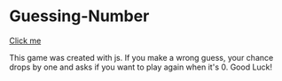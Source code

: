# Guessing-Number
[Click me](https://miracerdin.github.io/Guessing-Number/)

This game was created with js. If you make a wrong guess, your chance drops by one and asks if you want to play again when it's 0. Good Luck!

